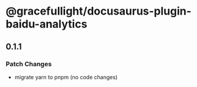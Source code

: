# @gracefullight/docusaurus-plugin-baidu-analytics

## 0.1.1

### Patch Changes

- migrate yarn to pnpm (no code changes)
